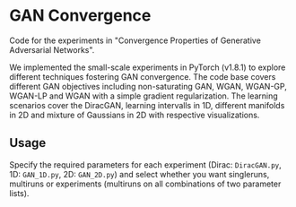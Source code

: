 # GAN Convergence

Code for the experiments in "Convergence Properties of Generative Adversarial Networks".

We implemented the small-scale experiments in PyTorch (v1.8.1) to explore different techniques fostering GAN convergence. 
The code base covers different GAN objectives including non-saturating GAN, WGAN, WGAN-GP, WGAN-LP and WGAN with a simple gradient regularization.
The learning scenarios cover the DiracGAN, learning intervalls in 1D, different manifolds in 2D and mixture of Gaussians in 2D with respective visualizations.

## Usage
Specify the required parameters for each experiment (Dirac: `DiracGAN.py`, 1D: `GAN_1D.py`, 2D: `GAN_2D.py`) and select whether you want singleruns, multiruns or experiments (multiruns on all combinations of two parameter lists).
